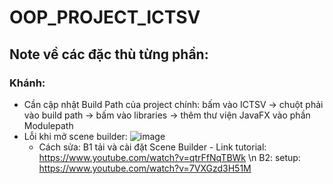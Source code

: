 # OOP_PROJECT_ICTSV

## Note về các đặc thù từng phần:
### Khánh:
- Cần cập nhật Build Path của project chính: bấm vào ICTSV -> chuột phải vào build path -> bấm vào libraries -> thêm thư viện JavaFX vào phần Modulepath
- Lỗi khi mở scene builder: ![image](https://github.com/user-attachments/assets/bc144e31-8218-4d3f-b3df-79c0ca541a44)
  - Cách sửa:
  B1 tải và cài đặt Scene Builder - Link tutorial: https://www.youtube.com/watch?v=qtrFfNqTBWk \n
  B2: setup: https://www.youtube.com/watch?v=7VXGzd3H51M


